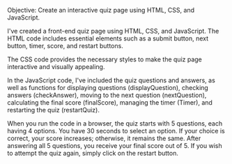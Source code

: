 Objective: Create an interactive quiz page using HTML, CSS, and JavaScript.

I've created a front-end quiz page using HTML, CSS, and JavaScript. The HTML code includes essential elements such as a submit button, next button, timer, score, and restart buttons. 

The CSS code provides the necessary styles to make the quiz page interactive and visually appealing. 

In the JavaScript code, I've included the quiz questions and answers, as well as functions for displaying questions (displayQuestion), checking answers (checkAnswer), moving to the next question (nextQuestion), calculating the final score (finalScore), managing the timer (Timer), and restarting the quiz (restartQuiz).

When you run the code in a browser, the quiz starts with 5 questions, each having 4 options. You have 30 seconds to select an option. If your choice is correct, your score increases; otherwise, it remains the same. After answering all 5 questions, you receive your final score out of 5. If you wish to attempt the quiz again, simply click on the restart button.

